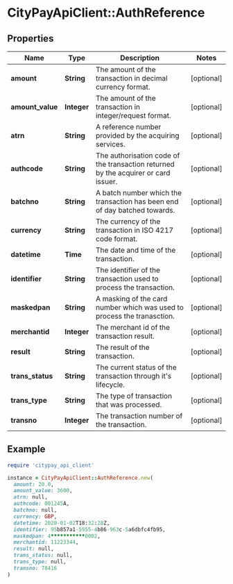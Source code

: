 # CityPayApiClient::AuthReference

## Properties

| Name | Type | Description | Notes |
| ---- | ---- | ----------- | ----- |
| **amount** | **String** | The amount of the transaction in decimal currency format. | [optional] |
| **amount_value** | **Integer** | The amount of the transaction in integer/request format. | [optional] |
| **atrn** | **String** | A reference number provided by the acquiring services. | [optional] |
| **authcode** | **String** | The authorisation code of the transaction returned by the acquirer or card issuer. | [optional] |
| **batchno** | **String** | A batch number which the transaction has been end of day batched towards. | [optional] |
| **currency** | **String** | The currency of the transaction in ISO 4217 code format. | [optional] |
| **datetime** | **Time** | The date and time of the transaction. | [optional] |
| **identifier** | **String** | The identifier of the transaction used to process the transaction. | [optional] |
| **maskedpan** | **String** | A masking of the card number which was used to process the tranasction. | [optional] |
| **merchantid** | **Integer** | The merchant id of the transaction result. | [optional] |
| **result** | **String** | The result of the transaction. | [optional] |
| **trans_status** | **String** | The current status of the transaction through it&#39;s lifecycle. | [optional] |
| **trans_type** | **String** | The type of transaction that was processed. | [optional] |
| **transno** | **Integer** | The transaction number of the transaction. | [optional] |

## Example

```ruby
require 'citypay_api_client'

instance = CityPayApiClient::AuthReference.new(
  amount: 20.0,
  amount_value: 3600,
  atrn: null,
  authcode: 001245A,
  batchno: null,
  currency: GBP,
  datetime: 2020-01-02T18:32:28Z,
  identifier: 95b857a1-5955-4b86-963c-5a6dbfc4fb95,
  maskedpan: 4***********0002,
  merchantid: 11223344,
  result: null,
  trans_status: null,
  trans_type: null,
  transno: 78416
)
```

